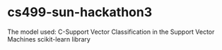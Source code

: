 # cs499-sun-hackathon3

The model used: C-Support Vector Classification in the Support Vector Machines scikit-learn library
